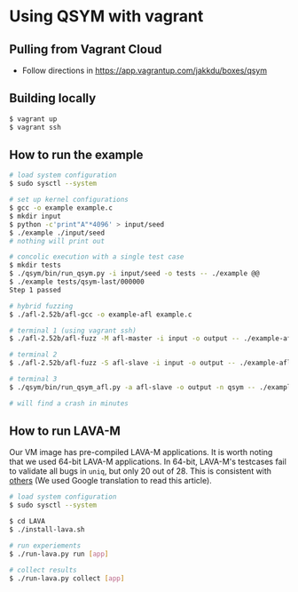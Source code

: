 Using QSYM with vagrant
=======================

Pulling from Vagrant Cloud
--------------------------
* Follow directions in https://app.vagrantup.com/jakkdu/boxes/qsym 

Building locally
----------------
```sh
$ vagrant up
$ vagrant ssh
```

How to run the example
----------------------
```sh
# load system configuration
$ sudo sysctl --system

# set up kernel configurations
$ gcc -o example example.c
$ mkdir input
$ python -c'print"A"*4096' > input/seed
$ ./example ./input/seed
# nothing will print out

# concolic execution with a single test case
$ mkdir tests
$ ./qsym/bin/run_qsym.py -i input/seed -o tests -- ./example @@
$ ./example tests/qsym-last/000000
Step 1 passed

# hybrid fuzzing
$ ./afl-2.52b/afl-gcc -o example-afl example.c

# terminal 1 (using vagrant ssh)
$ ./afl-2.52b/afl-fuzz -M afl-master -i input -o output -- ./example-afl @@

# terminal 2
$ ./afl-2.52b/afl-fuzz -S afl-slave -i input -o output -- ./example-afl @@

# terminal 3
$ ./qsym/bin/run_qsym_afl.py -a afl-slave -o output -n qsym -- ./example @@

# will find a crash in minutes
```

How to run LAVA-M
-----------------
Our VM image has pre-compiled LAVA-M applications. It is worth noting that we
used 64-bit LAVA-M applications. In 64-bit, LAVA-M's testcases fail to validate
all bugs in `uniq`, but only 20 out of 28. This is consistent with
[others](https://www.jianshu.com/p/31a048ccb2ad) (We used Google translation to
read this article).

```sh
# load system configuration
$ sudo sysctl --system

$ cd LAVA
$ ./install-lava.sh

# run experiements
$ ./run-lava.py run [app]

# collect results
$ ./run-lava.py collect [app]
```
